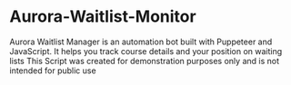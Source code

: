 # Aurora-Waitlist-Monitor
Aurora Waitlist Manager is an automation bot built with Puppeteer and JavaScript. It helps you track course details and your position on waiting lists
This Script was created for demonstration purposes only and is not intended for public use
